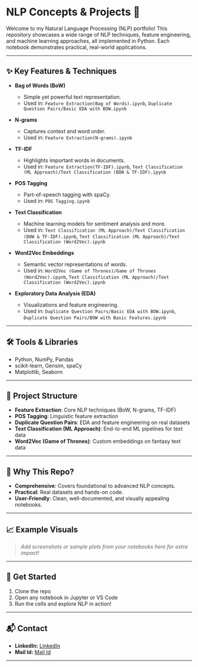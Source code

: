 # NLP Concepts & Projects 🚀

Welcome to my Natural Language Processing (NLP) portfolio! This repository showcases a wide range of NLP techniques, feature engineering, and machine learning approaches, all implemented in Python. Each notebook demonstrates practical, real-world applications.

---

## ✨ Key Features & Techniques

- **Bag of Words (BoW)**
	- Simple yet powerful text representation.
	- Used in: `Feature Extraction(Bag of Words).ipynb`, `Duplicate Question Pairs/Basic EDA with BOW.ipynb`

- **N-grams**
	- Captures context and word order.
	- Used in: `Feature Extraction(N-grams).ipynb`

- **TF-IDF**
	- Highlights important words in documents.
	- Used in: `Feature Extraction(TF-IDF).ipynb`, `Text Classification (ML Approach)/Text Classification (BOW & TF-IDF).ipynb`

- **POS Tagging**
	- Part-of-speech tagging with spaCy.
	- Used in: `POS Tagging.ipynb`

- **Text Classification**
	- Machine learning models for sentiment analysis and more.
	- Used in: `Text Classification (ML Approach)/Text Classification (BOW & TF-IDF).ipynb`, `Text Classification (ML Approach)/Text Classification (Word2Vec).ipynb`

- **Word2Vec Embeddings**
	- Semantic vector representations of words.
	- Used in: `Word2Vec (Game of Thrones)/Game of Thrones (Word2Vec).ipynb`, `Text Classification (ML Approach)/Text Classification (Word2Vec).ipynb`

- **Exploratory Data Analysis (EDA)**
	- Visualizations and feature engineering.
	- Used in: `Duplicate Question Pairs/Basic EDA with BOW.ipynb`, `Duplicate Question Pairs/BOW with Basic Features.ipynb`

---

## 🛠️ Tools & Libraries

- Python, NumPy, Pandas
- scikit-learn, Gensim, spaCy
- Matplotlib, Seaborn

---

## 📂 Project Structure

- **Feature Extraction**: Core NLP techniques (BoW, N-grams, TF-IDF)
- **POS Tagging**: Linguistic feature extraction
- **Duplicate Question Pairs**: EDA and feature engineering on real datasets
- **Text Classification (ML Approach)**: End-to-end ML pipelines for text data
- **Word2Vec (Game of Thrones)**: Custom embeddings on fantasy text data

---

## 🌟 Why This Repo?

- **Comprehensive**: Covers foundational to advanced NLP concepts.
- **Practical**: Real datasets and hands-on code.
- **User-Friendly**: Clean, well-documented, and visually appealing notebooks.

---

## 📈 Example Visuals

> _Add screenshots or sample plots from your notebooks here for extra impact!_

---

## 🚀 Get Started

1. Clone the repo
2. Open any notebook in Jupyter or VS Code
3. Run the cells and explore NLP in action!

---

## 📬 Contact

- **LinkedIn:** [LinkedIn](https://www.linkedin.com/in/sk-mahiduzzaman)
- **Mail Id:** [Mail Id](mailto:mohiduz03@gmail.com)

---
